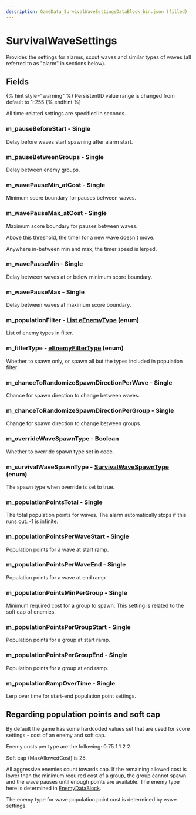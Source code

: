 ```yaml
---
description: GameData_SurvivalWaveSettingsDataBlock_bin.json (filled)
---
```


# SurvivalWaveSettings

Provides the settings for alarms, scout waves and similar types of waves (all referred to as "alarm" in sections below).

## Fields

{% hint style="warning" %}
PersistentID value range is changed from default to 1-255
{% endhint %}

All time-related settings are specified in seconds.

### m\_pauseBeforeStart - Single

Delay before waves start spawning after alarm start.

### m\_pauseBetweenGroups - Single

Delay between enemy groups.

### m\_wavePauseMin\_atCost - Single

Minimum score boundary for pauses between waves.

### m\_wavePauseMax\_atCost - Single

Maximum score boundary for pauses between waves.

Above this threshold, the timer for a new wave doesn't move.

Anywhere in-between min and max, the timer speed is lerped.

### m\_wavePauseMin - Single

Delay between waves at or below minimum score boundary.

### m\_wavePauseMax - Single

Delay between waves at maximum score boundary.

### m\_populationFilter - [List eEnemyType](../../enum-types.md#eenemytype) (enum)

List of enemy types in filter.

### m\_filterType - [eEnemyFilterType](../../enum-types.md#eenemyfiltertype) (enum)

Whether to spawn only, or spawn all but the types included in population filter.

### m\_chanceToRandomizeSpawnDirectionPerWave - Single

Chance for spawn direction to change between waves.

### m\_chanceToRandomizeSpawnDirectionPerGroup - Single

Change for spawn direction to change between groups.

### m\_overrideWaveSpawnType - Boolean

Whether to override spawn type set in code.

### m\_survivalWaveSpawnType - [SurvivalWaveSpawnType](../../enum-types.md#survivalwavespawntype) (enum)

The spawn type when override is set to true.

### m\_populationPointsTotal - Single

The total population points for waves. The alarm automatically stops if this runs out. -1 is infinite.

### m\_populationPointsPerWaveStart - Single

Population points for a wave at start ramp.

### m\_populationPointsPerWaveEnd - Single

Population points for a wave at end ramp.

### m\_populationPointsMinPerGroup - Single

Minimum required cost for a group to spawn. This setting is related to the soft cap of enemies.

### m\_populationPointsPerGroupStart - Single

Population points for a group at start ramp.

### m\_populationPointsPerGroupEnd - Single

Population points for a group at end ramp.

### m\_populationRampOverTime - Single

Lerp over time for start-end population point settings.

## Regarding population points and soft cap

By default the game has some hardcoded values set that are used for score settings - cost of an enemy and soft cap.

Enemy costs per type are the following: 0.75 1 1 2 2.

Soft cap (MaxAllowedCost) is 25.

All aggressive enemies count towards cap. If the remaining allowed cost is lower than the minimum required cost of a group, the group cannot spawn and the wave pauses until enough points are available. The enemy type here is determined in [EnemyDataBlock](enemy.md#enemytype-eenemytype-enum).

The enemy type for wave population point cost is determined by wave settings.
